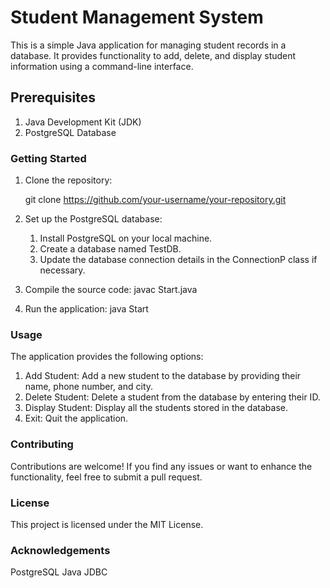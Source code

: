 # Student Management System
This is a simple Java application for managing student records in a database. It provides functionality to add, delete, and display student information using a command-line interface.

## Prerequisites
1. Java Development Kit (JDK)
2. PostgreSQL Database

### Getting Started
1. Clone the repository:
    
    git clone https://github.com/your-username/your-repository.git

2. Set up the PostgreSQL database:
    1. Install PostgreSQL on your local machine.
    2. Create a database named TestDB.
    3. Update the database connection details in the ConnectionP class if necessary.

3. Compile the source code:
    javac Start.java

4. Run the application:
    java Start

### Usage
The application provides the following options:

1. Add Student: Add a new student to the database by providing their name, phone number, and city.
2. Delete Student: Delete a student from the database by entering their ID.
3. Display Student: Display all the students stored in the database.
4. Exit: Quit the application.

### Contributing
Contributions are welcome! If you find any issues or want to enhance the functionality, feel free to submit a pull request.

### License
This project is licensed under the MIT License.

### Acknowledgements
PostgreSQL
Java JDBC